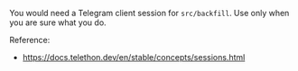 You would need a Telegram client session for `src/backfill`. Use only when you are sure what you do.

Reference:
- https://docs.telethon.dev/en/stable/concepts/sessions.html